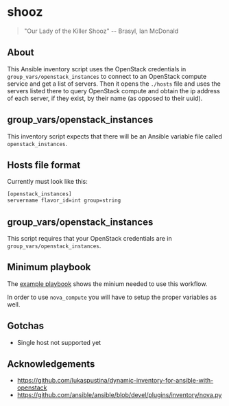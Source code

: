# shooz

>"Our Lady of the Killer Shooz"
>-- Brasyl, Ian McDonald

## About

This Ansible inventory script uses the OpenStack credentials in ```group_vars/openstack_instances``` to connect to an OpenStack compute service and get a list of servers. Then it opens the ```./hosts``` file and uses the servers listed there to query OpenStack compute and obtain the ip address of each server, if they exist, by their name (as opposed to their uuid).

## group_vars/openstack_instances

This inventory script expects that there will be an Ansible variable file called ```openstack_instances```.

## Hosts file format

Currently must look like this:

```bash
[openstack_instances]
servername flavor_id=int group=string
```

## group_vars/openstack_instances

This script requires that your OpenStack credentials are in ```group_vars/openstack_instances```.

## Minimum playbook

The [example playbook](example.yml) shows the minium needed to use this workflow.

In order to use `nova_compute` you will have to setup the proper variables as well.

## Gotchas

* Single host not supported yet

## Acknowledgements

* https://github.com/lukaspustina/dynamic-inventory-for-ansible-with-openstack
* https://github.com/ansible/ansible/blob/devel/plugins/inventory/nova.py
